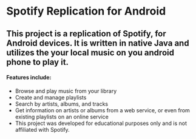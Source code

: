 # Spotify Replication for Android

## This project is a replication of Spotify, for Android devices. It is written in native Java and utilizes the your local music on you android phone to play it.

#### Features include:

- Browse and play music from your library
- Create and manage playlists
- Search by artists, albums, and tracks
- Get information on artists or albums from a web service, or even from existing playlists on an online service
- This project was developed for educational purposes only and is not affiliated with Spotify.